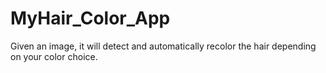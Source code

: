 # MyHair_Color_App
Given an image, it will detect and automatically recolor the hair depending on your color choice.
